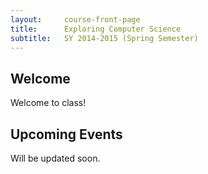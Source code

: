 ```yaml
---
layout:     course-front-page
title:      Exploring Computer Science
subtitle:   SY 2014-2015 (Spring Semester)
---
```




## Welcome ##


Welcome to class!  


## Upcoming Events ##


Will be updated soon.